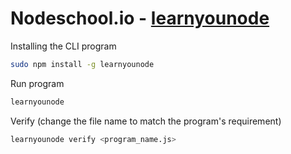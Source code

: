 # Nodeschool.io - [learnyounode](https://github.com/workshopper/learnyounode)

Installing the CLI program

```bash
sudo npm install -g learnyounode
```

Run program

```bash
learnyounode
```

Verify (change the file name to match the program's requirement)

```bash
learnyounode verify <program_name.js>
```

